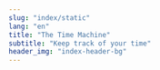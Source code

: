 ```yaml
---
slug: "index/static"
lang: "en"
title: "The Time Machine"
subtitle: "Keep track of your time"
header_img: "index-header-bg"
---
```

